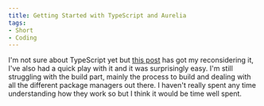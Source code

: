 ```yaml
---
title: Getting Started with TypeScript and Aurelia
tags:
- Short
- Coding
---
```


I'm not sure about TypeScript yet but [this post](http://blog.durandal.io/2015/05/06/getting-started-with-aurelia-and-typescript/) has got my reconsidering it, I've also had a quick play with it and it was surprisingly easy. I'm still struggling with the build part, mainly the process to build and dealing with all the different package managers out there. I haven't really spent any time understanding how they work so but I think it would be time well spent.
